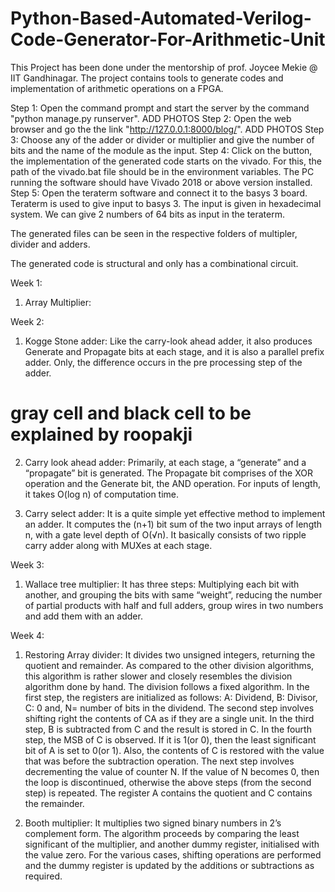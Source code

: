 # Python-Based-Automated-Verilog-Code-Generator-For-Arithmetic-Unit
This Project has been done under the mentorship of prof. Joycee Mekie @ IIT Gandhinagar. The project contains tools to generate codes and implementation of arithmetic operations on a FPGA. 

Step 1: Open the command prompt and start the server by the command "python manage.py runserver".
ADD PHOTOS
Step 2: Open the web browser and go the the link "http://127.0.0.1:8000/blog/".
ADD PHOTOS
Step 3: Choose any of the adder or divider or multiplier and give the number of bits and the name of the module as the input.
Step 4: Click on the button, the implementation of the generated code starts on the vivado. For this, the path of the vivado.bat file should be in the environment variables.
The PC running the software should have Vivado 2018 or above version installed. 
Step 5: Open the teraterm software and connect it to the basys 3 board.
Teraterm is used to give input to basys 3. The input is given in hexadecimal system. We can give 2 numbers of 64 bits as input in the teraterm.

The generated files can be seen in the respective folders of multipler, divider and adders.

The generated code is structural and only has a combinational circuit.

Week 1:
1. Array Multiplier: 


Week 2:
1. Kogge Stone adder: 
Like the carry-look ahead adder, it also produces Generate and Propagate bits at each stage, and it is also a parallel prefix adder. Only, the difference occurs in the pre processing step of the adder.

# gray cell and black cell to be explained by roopakji

2. Carry look ahead adder:
Primarily, at each stage, a “generate” and a “propagate” bit is generated. The Propagate bit comprises of the XOR operation and the Generate bit, the AND operation. For inputs of length, it takes O(log n) of computation time.

3. Carry select adder: It is a quite simple yet effective method to implement an adder. It computes the (n+1) bit sum of the two input arrays of length n, with a gate level depth of O(√n). It basically consists of two ripple carry adder along with MUXes at each stage.

Week 3:
1. Wallace tree multiplier: It has three steps: Multiplying each bit with another, and grouping the bits with same “weight”, reducing the number of partial products with half and full adders, group wires in two numbers and add them with an adder.

Week 4:
1. Restoring Array divider:
It divides two unsigned integers, returning the quotient and remainder. As compared to the other division algorithms, this algorithm is rather slower and closely resembles the division algorithm done by hand. The division follows a fixed algorithm. 
In the first step, the registers are initialized as follows: A: Dividend, B: Divisor, C: 0 and, N= number of bits in the dividend.
The second step involves shifting right the contents of CA as if they are a single unit. In the third step, B is subtracted from C and the result is stored in C. In the fourth step, the MSB of C is observed. If it is 1(or 0), then the least significant bit of A is set to 0(or 1). Also, the contents of C is restored with the value that was before the subtraction operation. The next step involves decrementing the value of counter N. If the value of N becomes 0, then the loop is discontinued, otherwise the above steps (from the second step) is repeated. The register A contains the quotient and C contains the remainder. 


2. Booth multiplier: 
It multiplies two signed binary numbers in 2’s complement form. The algorithm proceeds by comparing the least significant of the multiplier, and another dummy register, initialised with the value zero. For the various cases, shifting operations are performed and the dummy register is updated by the additions or subtractions as required.
